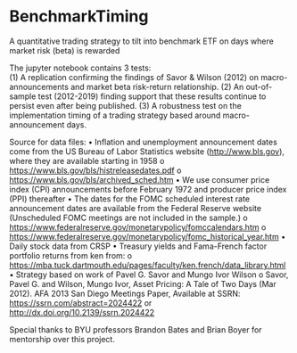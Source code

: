 # BenchmarkTiming
A quantitative trading strategy to tilt into benchmark ETF on days where market risk (beta) is rewarded

The jupyter notebook contains 3 tests:<br />
  (1) A replication confirming the findings of Savor & Wilson (2012) on macro-announcements and market beta risk-return relationship.
  (2) An out-of-sample test (2012-2019) finding support that these results continue to persist even after being published.
  (3) A robustness test on the implementation timing of a trading strategy based around macro-announcement days.

Source for data files: 
•	Inflation and unemployment announcement dates come from the US Bureau of Labor Statistics website (http://www.bls.gov), where they are available starting in 1958
  o	https://www.bls.gov/bls/histreleasedates.pdf
  o	https://www.bls.gov/bls/archived_sched.htm
•	We use consumer price index (CPI) announcements before February 1972 and producer price index (PPI) thereafter
•	The dates for the FOMC scheduled interest rate announcement dates are available from the Federal Reserve website (Unscheduled FOMC meetings are not included in the sample.)     o https://www.federalreserve.gov/monetarypolicy/fomccalendars.htm
  o https://www.federalreserve.gov/monetarypolicy/fomc_historical_year.htm
• Daily stock data from CRSP
• Treasury yields and Fama-French factor portfolio returns from ken from:
  o https://mba.tuck.dartmouth.edu/pages/faculty/ken.french/data_library.html
•	Strategy based on work of Pavel G. Savor and Mungo Ivor Wilson
  o Savor, Pavel G. and Wilson, Mungo Ivor, Asset Pricing: A Tale of Two Days (Mar 2012). AFA 2013 San Diego Meetings Paper, Available at SSRN:        https://ssrn.com/abstract=2024422 or http://dx.doi.org/10.2139/ssrn.2024422
  
Special thanks to BYU professors Brandon Bates and Brian Boyer for mentorship over this project.
